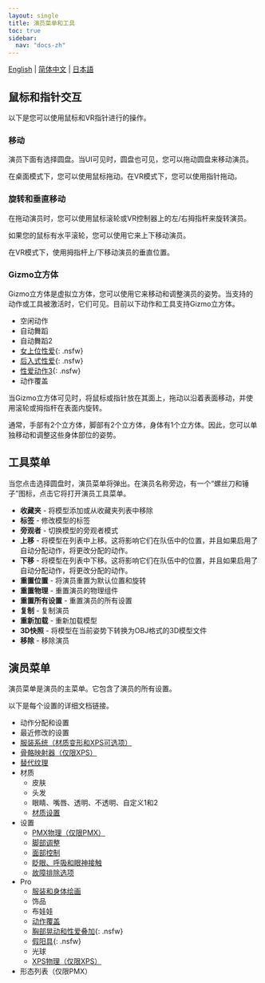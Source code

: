 ```yaml
---
layout: single
title: 演员菜单和工具
toc: true
sidebar:
  nav: "docs-zh"
---
```


[English](/dancexr/features/actor_tools) | [简体中文](/zh/dancexr/features/actor_tools) | [日本語](/jp/dancexr/features/actor_tools)

## 鼠标和指针交互
以下是您可以使用鼠标和VR指针进行的操作。

### 移动
演员下面有选择圆盘。当UI可见时，圆盘也可见，您可以拖动圆盘来移动演员。

在桌面模式下，您可以使用鼠标拖动。在VR模式下，您可以使用指针拖动。

### 旋转和垂直移动
在拖动演员时，您可以使用鼠标滚轮或VR控制器上的左/右拇指杆来旋转演员。

如果您的鼠标有水平滚轮，您可以使用它来上下移动演员。

在VR模式下，使用拇指杆上/下移动演员的垂直位置。

### Gizmo立方体
Gizmo立方体是虚拟立方体，您可以使用它来移动和调整演员的姿势。当支持的动作或工具被激活时，它们可见。目前以下动作和工具支持Gizmo立方体。

* 空闲动作
* 自动舞蹈
* 自动舞蹈2
* [女上位性爱](scg_motion){: .nsfw}
* [后入式性爱](sfb_motion){: .nsfw}
* [性爱动作3](sm3_motion){: .nsfw}
* 动作覆盖

当Gizmo立方体可见时，将鼠标或指针放在其面上，拖动以沿着表面移动，并使用滚轮或拇指杆在表面内旋转。

通常，手部有2个立方体，脚部有2个立方体，身体有1个立方体。因此，您可以单独移动和调整这些身体部位的姿势。


## 工具菜单
当您点击选择圆盘时，演员菜单将弹出。在演员名称旁边，有一个“螺丝刀和锤子”图标，点击它将打开演员工具菜单。

* **收藏夹** - 将模型添加或从收藏夹列表中移除
* **标签** - 修改模型的标签
* **旁观者** - 切换模型的旁观者模式
* **上移** - 将模型在列表中上移。这将影响它们在队伍中的位置，并且如果启用了自动分配动作，将更改分配的动作。
* **下移** - 将模型在列表中下移。这将影响它们在队伍中的位置，并且如果启用了自动分配动作，将更改分配的动作。
* **重置位置** - 将演员重置为默认位置和旋转
* **重置物理** - 重置演员的物理组件
* **重置所有设置** - 重置演员的所有设置
* **复制** - 复制演员
* **重新加载** - 重新加载模型
* **3D快照** - 将模型在当前姿势下转换为OBJ格式的3D模型文件
* **移除** - 移除演员

## 演员菜单
演员菜单是演员的主菜单。它包含了演员的所有设置。

以下是每个设置的详细文档链接。
* 动作分配和设置
* 最近修改的设置
* [服装系统（材质变形和XPS可选项）](optionals)
* [骨骼映射器（仅限XPS）](bone_mapper.md)
* [替代纹理](alternative_textures)
* 材质
    * 皮肤
    * 头发
    * 眼睛、嘴唇、透明、不透明、自定义1和2
    * [材质设置](material_settings)
* 设置
    * [PMX物理（仅限PMX）](pmx_physics)
    * [脚部调整](feet_adjustments)
    * [面部控制](facial_control)
    * [眨眼、呼吸和眼神接触](eyecontact)
    * [故障排除选项](troubleshooting_options)
* Pro
    * [服装和身体绘画](outfit_body_paint)
    * 饰品
    * 布娃娃
    * [动作覆盖](motion_override)
    * [胸部晃动和性爱叠加](boob_shake_sex_overlay){: .nsfw}
    * [假阳具](dildo){: .nsfw}
    * 光球
    * [XPS物理（仅限XPS）](xps_physics)
* 形态列表（仅限PMX）